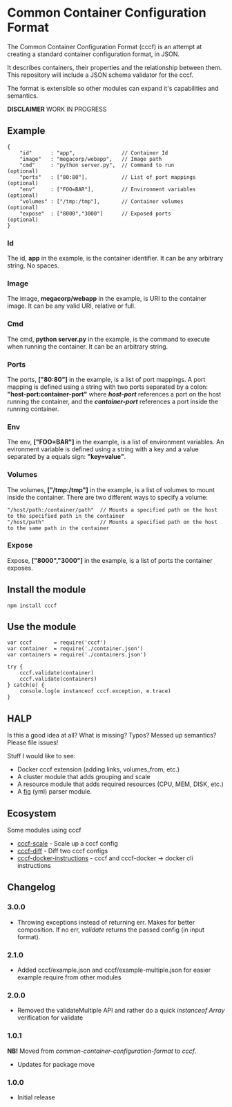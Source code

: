 # Common Container Configuration Format

The Common Container Configuration Format (cccf) is an attempt at creating a standard container configuration format, in JSON. 

It describes containers, their properties and the relationship between them. This repository will include a JSON schema validator for the cccf.

The format is extensible so other modules can expand it's capabilities and semantics.

**DISCLAIMER** WORK IN PROGRESS

## Example

    {
        "id"      : "app",               // Container Id
        "image"   : "megacorp/webapp",   // Image path
        "cmd"     : "python server.py",  // Command to run        (optional)
        "ports"   : ["80:80"],           // List of port mappings (optional)
        "env"     : ["FOO=BAR"],         // Environment variables (optional)
        "volumes" : ["/tmp:/tmp"],       // Container volumes     (optional)
        "expose"  : ["8000","3000"]      // Exposed ports         (optional)
    }

### Id

The id, **app** in the example, is the container identifier. It can be any arbitrary string. No spaces.

### Image

The image, **megacorp/webapp** in the example, is URI to the container image. It can be any valid URI, relative or full.

### Cmd

The cmd, **python server.py** in the example, is the command to execute when running the container. It can be an arbitrary string.

### Ports

The ports, **["80:80"]** in the example, is a list of port mappings. A port mapping is defined using a string with two ports separated by a colon: **"host-port:container-port"** where ***host-port*** references a port on the host running the container, and the ***container-port*** references a port inside the running container.

### Env

The env, **["FOO=BAR"]** in the example, is a list of environment variables. An evironment variable is defined using a string with a key and a value separated by a equals sign: **"key=value"**.

### Volumes

The volumes, **["/tmp:/tmp"]** in the example, is a list of volumes to mount inside the container. There are two different ways to specify a volume:

    "/host/path:/container/path"  // Mounts a specified path on the host to the specified path in the container
    "/host/path"                  // Mounts a specified path on the host to the same path in the container

### Expose

Expose, **["8000","3000"]** in the example, is a list of ports the container exposes.

## Install the module

    npm install cccf 

## Use the module

    var cccf       = require('cccf')
    var container  = require('./container.json')
    var containers = require('./containers.json')

    try {
        cccf.validate(container)
        cccf.validate(containers)
    } catch(e) {
        console.log(e instanceof cccf.exception, e.trace)
    }

## HALP

Is this a good idea at all? What is missing? Typos? Messed up semantics? Please file issues!

Stuff I would like to see:

* Docker cccf extension (adding links, volumes_from, etc.)
* A cluster module that adds grouping and scale
* A resource module that adds required resources (CPU, MEM, DISK, etc.)
* A [fig](http://www.fig.sh/yml.html) (yml) parser module.

## Ecosystem

Some modules using cccf

* [cccf-scale](https://github.com/asbjornenge/cccf-scale) - Scale up a cccf config
* [cccf-diff](https://github.com/asbjornenge/cccf-diff) - Diff two cccf configs
* [cccf-docker-instructions](https://github.com/asbjornenge/cccf-docker-instructions) - cccf and cccf-docker -> docker cli instructions

## Changelog

### 3.0.0

* Throwing exceptions instead of returning err. Makes for better composition. If no err, *validate* returns the passed config (in input format).

### 2.1.0

* Added cccf/example.json and cccf/example-multiple.json for easier example require from other modules

### 2.0.0

* Removed the validateMultiple API and rather do a quick *instanceof Array* verification for validate

### 1.0.1

**NB!** Moved from *common-container-configuration-format* to *cccf*.

* Updates for package move

### 1.0.0

* Initial release
